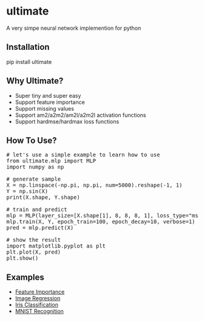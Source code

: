 # ultimate
A very simpe neural network implemention for python

## Installation
pip install ultimate

## Why Ultimate?
+ Super tiny and super easy
+ Support feature importance
+ Support missing values
+ Support am2/a2m2/am2l/a2m2l activation functions
+ Support hardmse/hardmax loss functions

## How To Use?
<pre>
# let's use a simple example to learn how to use
from ultimate.mlp import MLP
import numpy as np

# generate sample
X = np.linspace(-np.pi, np.pi, num=5000).reshape(-1, 1)
Y = np.sin(X)
print(X.shape, Y.shape)

# train and predict
mlp = MLP(layer_size=[X.shape[1], 8, 8, 8, 1], loss_type="mse")
mlp.train(X, Y, epoch_train=100, epoch_decay=10, verbose=1)
pred = mlp.predict(X)

# show the result
import matplotlib.pyplot as plt  
plt.plot(X, pred)
plt.show()
</pre>

## Examples
+ [Feature Importance](https://www.kaggle.com/anycode/feature-importance-using-nn)
+ [Image Regression](https://www.kaggle.com/anycode/image-regression)
+ [Iris Classification](https://www.kaggle.com/anycode/image-regression)
+ [MNIST Recognition](https://www.kaggle.com/anycode/mnist-recognition)


